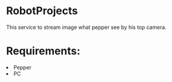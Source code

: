 # RobotProjects

<p>This service to stream image what pepper see by his top camera.</p>

<h1>Requirements:</h1>
<li>Pepper</li>
<li>PC</li>
